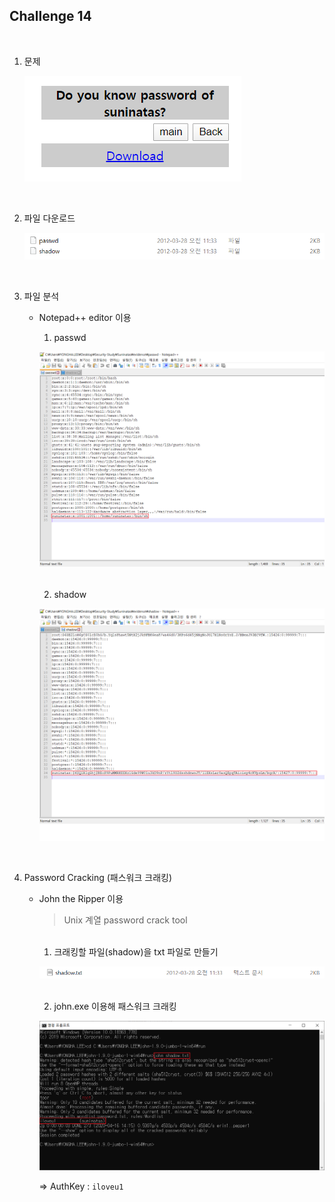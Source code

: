 ## Challenge 14

<br>

1. 문제

   ![1586953909605](./images/1586953909605.png)

<br>


2. 파일 다운로드

   ![1586953983416](./images/1586953983416.png)

<br>

3. 파일 분석

   - Notepad++ editor 이용

     1) passwd

     ![](./images/1587014656788.png)

     <br>

     2) shadow

     ![](./images/1587014624951.png)

<br>

4. Password Cracking (패스워크 크래킹)

   - John the Ripper 이용

     > Unix 계열 password crack tool
     
     <br>
     
     1) 크래킹할 파일(shadow)을 txt 파일로 만들기
     
     ![	](./images/1587014951102.png)
     
     <br>
     
     2) john.exe 이용해 패스워크 크래킹
     
     ![		](./images/1587015040566.png)<br>
     
     ⇒ AuthKey : `iloveu1`	



